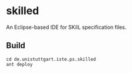 # skilled
An Eclipse-based IDE for SKilL specification files.

Build
-----

```
cd de.unistuttgart.iste.ps.skilled
ant deploy
```
